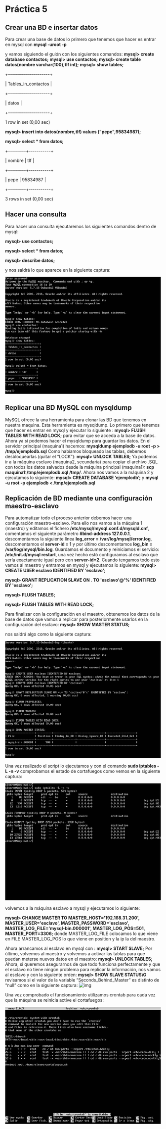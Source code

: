 # Práctica 5


## Crear una BD e insertar datos

Para crear una base de datos lo primero que tenemos que hacer es entrar en mysql con **mysql -uroot -p**

y vamos siguiendo el guión con los siguientes comandos:
**mysql> create database contactos;**
**mysql> use contactos;**
**mysql> create table datos(nombre varchar(100),tlf int);**
**mysql> show tables;**

+---------------------+

| Tables_in_contactos |

+---------------------+

| datos |

+---------------------+

1 row in set (0,00 sec)

**mysql> insert into datos(nombre,tlf) values ("pepe",95834987);**


**mysql> select * from datos;**


+---------+-----------+

| nombre | tlf |

+---------+-----------+

| pepe | 95834987 |

+---------+-----------+

3 rows in set (0,00 sec)

## Hacer una consulta
Para hacer una consulta ejecutaremos los siguientes comandos dentro de mysql:

**mysql> use contactos;**

**mysql> select * from datos;**

**mysql> describe datos;**

y nos saldrá lo que aparece en la siguiente captura: 

![img](https://github.com/alvarocarmona6/SWAP/blob/master/practica5/captura_1.png)

## Replicar una BD MySQL con mysqldump
MySQL ofrece la una herramienta para clonar las BD que tenemos en nuestra
maquina. Esta herramienta es mysqldump.
Lo primero que tenemos que hacer es entrar en mysql y ejecutar lo siguiente :
**mysql> FLUSH TABLES WITH READ LOCK;**
para evitar que se acceda a la base de datos.
Ahora ya sí podemos hacer el mysqldump para guardar los datos. En el servidor
principal (maquina1) hacemos:
**mysqldump ejemplodb -u root -p > /tmp/ejemplodb.sql**
Como habíamos bloqueado las tablas, debemos desbloquearlas (quitar el “LOCK”):
**mysql> UNLOCK TABLES;**
Ya podemos ir a la máquina esclavo (maquina2, secundaria) para copiar el archivo
.SQL con todos los datos salvados desde la máquina principal (maquina1):
**scp maquina1:/tmp/ejemplodb.sql /tmp/**.
Ahora nos vamos a la máquina 2 y ejecutamos lo siguiente:
**mysql> CREATE DATABASE ‘ejemplodb’;** y
**mysql -u root -p ejemplodb < /tmp/ejemplodb.sql**

## Replicación de BD mediante una configuración maestro-esclavo

Para automatizar todo el proceso anterior debemos hacer una configuración maestro-esclavo. Para ello nos vamos a la máquina 1 (maestro)
y editamos el fichero **/etc/mysql/mysql.conf.d/mysqld.cnf**, comentamos el siguiente parámetro **#bind-address 127.0.0.1**, descomentamos la siguiente línea **log_error = /var/log/mysql/error.log**, descomentamos el **server-id = 1** y por último descomentamos **log_bin = /var/log/mysql/bin.log**. Guardamos el documento y reiniciamos el servicio:
**/etc/init.d/mysql restart**, una vez hecho estó configuramos al esclavo que sería exactamente igual pero con **server-id=2**.
Cuando tengamos todo esto vamos al maestro y entramos en mysql y ejecutamos lo siguiente:
**mysql> CREATE USER esclavo IDENTIFIED BY 'esclavo';**

**mysql> GRANT REPLICATION SLAVE ON *.* TO 'esclavo'@'%' IDENTIFIED BY 'esclavo';**

**mysql> FLUSH TABLES;**

**mysql> FLUSH TABLES WITH READ LOCK;**

Para finalizar con la configuración en el maestro, obtenemos los datos de la base de
datos que vamos a replicar para posteriormente usarlos en la configuración del
esclavo:
**mysql> SHOW MASTER STATUS;**

nos saldrá algo como la siguiente captura:

![img](https://github.com/alvarocarmona6/SWAP/blob/master/practica5/captura_4.png)


Una vez realizado el script lo ejecutamos y con el comando **sudo iptables -L -n -v** comprobamos el estado de cortafuegos como vemos en la siguiente captura: 

![img](https://github.com/alvarocarmona6/SWAP/blob/master/practica4/captura_2.png)

volvemos a la máquina esclavo a mysql y ejecutamos lo siguiente:

**mysql> CHANGE MASTER TO MASTER_HOST='192.168.31.200',
MASTER_USER='esclavo', MASTER_PASSWORD='esclavo',
MASTER_LOG_FILE='mysql-bin.000001', MASTER_LOG_POS=501,
MASTER_PORT=3306;**
donde MASTER_LOG_FILE colocamos lo que viene en FILE MASTER_LOG_POS lo que viene en position y la ip la del maestro.

Ahora arrancamos al esclavo en mysql con : **mysql> START SLAVE;**
Por último, volvemos al maestro y volvemos a activar las tablas para que puedan
meterse nuevos datos en el maestro:
**mysql> UNLOCK TABLES;**
Ahora, si queremos asegurarnos de que todo funciona perfectamente y que el esclavo
no tiene ningún problema para replicar la información, nos vamos al esclavo y con la
siguiente orden:
**mysql> SHOW SLAVE STATUS\G**
revisamos si el valor de la variable “Seconds_Behind_Master” es distinto de “null” como en la siguiente captura:
![img](https://github.com/alvarocarmona6/SWAP/blob/master/practica4/captura_5.png)


Una vez comprobado el funcionamiento utilizamos crontab para cada vez que la máquina se reinicia active el cortafuegos:

![img](https://github.com/alvarocarmona6/SWAP/blob/master/practica4/captura_4.png)



